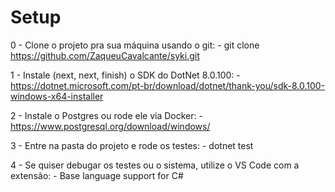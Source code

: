 # Setup

0 - Clone o projeto pra sua máquina usando o git:
    - git clone https://github.com/ZaqueuCavalcante/syki.git

1 - Instale (next, next, finish) o SDK do DotNet 8.0.100:
    - https://dotnet.microsoft.com/pt-br/download/dotnet/thank-you/sdk-8.0.100-windows-x64-installer

2 - Instale o Postgres ou rode ele via Docker:
    - https://www.postgresql.org/download/windows/

3 - Entre na pasta do projeto e rode os testes:
    - dotnet test

4 - Se quiser debugar os testes ou o sistema, utilize o VS Code com a extensão:
    - Base language support for C#
